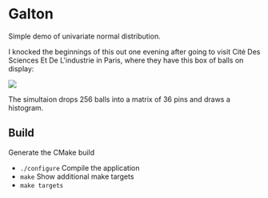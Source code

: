 # Galton #

Simple demo of univariate normal distribution.

I knocked the beginnings of this out one evening after
going to visit Cité Des Sciences Et De L'industrie in
Paris, where they have this box of balls on display:

![](https://upload.wikimedia.org/wikipedia/commons/thumb/2/21/Planche_de_Galton.jpg/724px-Planche_de_Galton.jpg)

The simultaion drops 256 balls into a matrix of 36
pins and draws a histogram.


## Build ##

Generate the CMake build
* `./configure`
Compile the application
* `make`
Show additional make targets
* `make targets`
